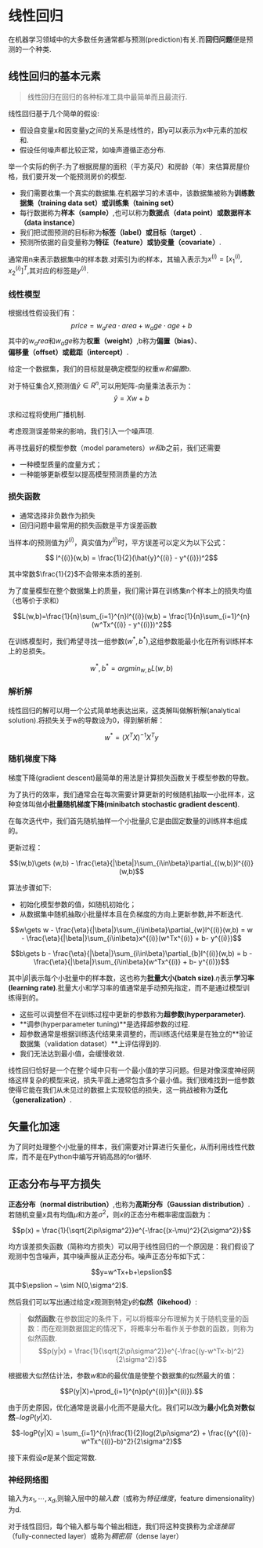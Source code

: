 # 线性回归
在机器学习领域中的大多数任务通常都与预测(prediction)有关.而**回归问题**便是预测的一个种类.

## 线性回归的基本元素
> 线性回归在回归的各种标准工具中最简单而且最流行.

线性回归基于几个简单的假设:

- 假设自变量x和因变量y之间的关系是线性的，即y可以表示为x中元素的加权和.
- 假设任何噪声都比较正常，如噪声遵循正态分布.

举一个实际的例子:为了根据房屋的面积（平方英尺）和房龄（年）来估算房屋价格，我们要开发一个能预测房价的模型.

- 我们需要收集一个真实的数据集.在机器学习的术语中，该数据集被称为**训练数据集（training data set）**或**训练集（taining set）**
- 每行数据称为**样本（sample）**,也可以称为**数据点（data point）**或**数据样本（data instance）**
- 我们把试图预测的目标称为**标签（label）**或**目标（target）**.
- 预测所依据的自变量称为**特征（feature）**或**协变量（covariate）**.

通常用n来表示数据集中的样本数.对索引为$i$的样本，其输入表示为$x^{(i)}= {[ x_1^{(i)}, x_2^{(i)}]}^T$,其对应的标签是$y^{(i)}$.

### 线性模型
根据线性假设我们有：
$$ price = w_area {\cdot} area + w_age {\cdot} age + b$$
其中的$w_area$和$w_age$称为**权重（weight）**,b称为**偏置（bias）**、**偏移量（offset）**或**截距（intercept）**.

给定一个数据集，我们的目标就是确定模型的权重$w和偏置b$.

对于特征集合$X$,预测值$\hat{y} \in R^n$,可以用矩阵-向量乘法表示为：
$$ \hat{y} = Xw + b$$

求和过程将使用广播机制.

考虑观测误差带来的影响，我们引入一个噪声项.

再寻找最好的模型参数（model parameters）$w和b$之前，我们还需要
- 一种模型质量的度量方式；
- 一种能够更新模型以提高模型预测质量的方法

### 损失函数
- 通常选择非负数作为损失
- 回归问题中最常用的损失函数是平方误差函数

当样本$i$的预测值为$\hat{y}^{(i)}$，真实值为$y^{(i)}$时，平方误差可以定义为以下公式：

$$ l^{(i)}(w,b) = \frac{1}{2}(\hat{y}^{(i)} - y^{(i)})^2$$

其中常数$\frac{1}{2}$不会带来本质的差别.

为了度量模型在整个数据集上的质量，我们需计算在训练集n个样本上的损失均值（也等价于求和）

$$L(w,b)=\frac{1}{n}\sum_{i=1}^{n}l^{(i)}(w,b) = \frac{1}{n}\sum_{i=1}^{n}(w^Tx^{(i)} - y^{(i)})^2$$

在训练模型时，我们希望寻找一组参数$(w^*,b^*)$,这组参数能最小化在所有训练样本上的总损失。

$$w^*,b^* = argmin_{w,b}L(w,b)$$

### 解析解
线性回归的解可以用一个公式简单地表达出来，这类解叫做解析解(analytical solution).将损失关于w的导数设为0，得到解析解：

$$w^* = (X^TX)^{-1}X^Ty$$

### 随机梯度下降

梯度下降(gradient descent)最简单的用法是计算损失函数关于模型参数的导数。

为了执行的效率，我们通常会在每次需要计算更新的时候随机抽取一小批样本，这种变体叫做**小批量随机梯度下降(minibatch stochastic gradient descent)**.

在每次迭代中，我们首先随机抽样一个小批量$\beta$,它是由固定数量的训练样本组成的。

更新过程：

$$(w,b)\gets (w,b) - \frac{\eta}{|\beta|}\sum_{i\in\beta}\partial_{(w,b)}l^{(i)}(w,b)$$

算法步骤如下:

- 初始化模型参数的值，如随机初始化；
- 从数据集中随机抽取小批量样本且在负梯度的方向上更新参数,并不断迭代.

$$w\gets w - \frac{\eta}{|\beta|}\sum_{i\in\beta}\partial_{w}l^{(i)}(w,b) = w - \frac{\eta}{|\beta|}\sum_{i\in\beta}x^{(i)}(w^Tx^{(i)} + b- y^{(i)})$$

$$b\gets b - \frac{\eta}{|\beta|}\sum_{i\in\beta}\partial_{b}l^{(i)}(w,b) = b - \frac{\eta}{|\beta|}\sum_{i\in\beta}(w^Tx^{(i)} + b- y^{(i)})$$

其中$|\beta|$表示每个小批量中的样本数，这也称为**批量大小(batch size)**.$\eta$表示**学习率(learning rate)**.批量大小和学习率的值通常是手动预先指定，而不是通过模型训练得到的。

- 这些可以调整但不在训练过程中更新的参数称为**超参数(hyperparameter)**.
- **调参(hyperparameter tuning)**是选择超参数的过程.
- 超参数通常是根据训练迭代结果来调整的，而训练迭代结果是在独立的**验证数据集（validation dataset）**上评估得到的.
- 我们无法达到最小值，会缓慢收敛.

线性回归恰好是一个在整个域中只有一个最小值的学习问题。但是对像深度神经网络这样复杂的模型来说，损失平面上通常包含多个最小值。我们很难找到一组参数使得它能在我们从未见过的数据上实现较低的损失，这一挑战被称为**泛化（generalization）**.

## 矢量化加速
为了同时处理整个小批量的样本，我们需要对计算进行矢量化，从而利用线性代数库，而不是在Python中编写开销高昂的for循环.

## 正态分布与平方损失
**正态分布（normal distribution）**,也称为**高斯分布（Gaussian distribution）**.若随机变量$x$具有均值$\mu$和方差$\sigma^2$，则$x$的正态分布概率密度函数为：

$$p(x) = \frac{1}{\sqrt{2\pi\sigma^2}}e^{-\frac{(x-\mu)^2}{2\sigma^2}}$$

均方误差损失函数（简称均方损失）可以用于线性回归的一个原因是：我们假设了观测中包含噪声，其中噪声服从正态分布。噪声正态分布如下式：

$$y=w^Tx+b+\epslion$$
其中$\epslion ~ \sim N(0,\sigma^2)$.

然后我们可以写出通过给定$x$观测到特定$y$的**似然（likehood）**:

> **似然函数**:在参数固定的条件下，可以将概率分布理解为关于随机变量的函数：而在观测数据固定的情况下，将概率分布看作关于参数的函数，则称为似然函数.
$$p(y|x) = \frac{1}{\sqrt{2\pi\sigma^2}}e^{-\frac{(y-w^Tx-b)^2}{2\sigma^2}}$$

根据极大似然估计法，参数$w$和$b$的最优值是使整个数据集的似然最大的值：

$$P(y|X)=\prod_{i=1}^{n}p(y^{(i)}|x^{(i)}).$$

由于历史原因，优化通常是说最小化而不是最大化。我们可以改为**最小化负对数似然**$-logP(y|X)$.

$$-logP(y|X) = \sum_{i=1}^{n}\frac{1}{2}log(2\pi\sigma^2) + \frac{(y^{(i)}-w^Tx^{(i)}-b)^2}{2\sigma^2}$$

接下来假设$\sigma$是某个固定常数.

### 神经网络图
输入为$x_1,\cdots,x_d$,则输入层中的*输入数*（或称为*特征维度*，feature dimensionality)为d.

对于线性回归，每个输入都与每个输出相连，我们将这种变换称为*全连接层*（fully-connected layer）或称为*稠密层*（dense layer）

